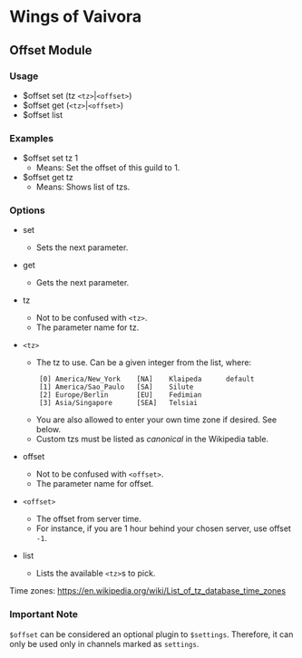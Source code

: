 # Wings of Vaivora

## Offset Module

### Usage
+ $offset set (tz `<tz>`|`<offset>`)
+ $offset get (`<tz>`|`<offset>`)
+ $offset list

### Examples
+ $offset set tz 1
    - Means: Set the offset of this guild to 1.
+ $offset get tz
    - Means: Shows list of tzs.

### Options
+ set
    - Sets the next parameter.

+ get
    - Gets the next parameter.

+ tz
    - Not to be confused with `<tz>`.
    - The parameter name for tz.

+ `<tz>`
    - The tz to use. Can be a given integer from the list, where:
    ```
        [0] America/New_York    [NA]    Klaipeda      default
        [1] America/Sao_Paulo   [SA]    Silute
        [2] Europe/Berlin       [EU]    Fedimian
        [3] Asia/Singapore      [SEA]   Telsiai
    ```
    - You are also allowed to enter your own time zone if desired. See below.
    - Custom tzs must be listed as *canonical* in the Wikipedia table.

+ offset
    - Not to be confused with `<offset>`.
    - The parameter name for offset.

+ `<offset>`
    - The offset from server time.
    - For instance, if you are 1 hour behind your chosen server, use offset `-1`.

+ list
    - Lists the available `<tz>`s to pick.

Time zones: <https://en.wikipedia.org/wiki/List_of_tz_database_time_zones>

### Important Note

`$offset` can be considered an optional plugin to `$settings`. Therefore, it can only be used only in channels marked as `settings`.
